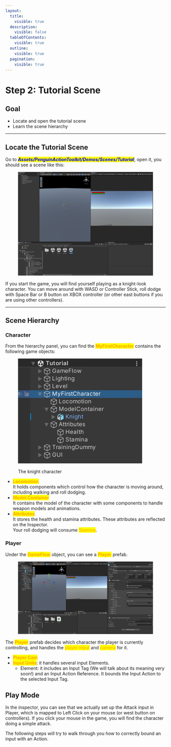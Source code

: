 ```yaml
---
layout:
  title:
    visible: true
  description:
    visible: false
  tableOfContents:
    visible: true
  outline:
    visible: true
  pagination:
    visible: true
---
```


# Step 2: Tutorial Scene

## Goal

* Locate and open the tutorial scene
* Learn the scene hierarchy

***

## Locate the Tutorial Scene

Go to _<mark style="color:blue;">**Assets/PenguinActionToolkit/Demos/Scenes/Tutorial**</mark>_, open it, you should see a scene like this:

<figure><img src="../.gitbook/assets/image (12).png" alt=""><figcaption></figcaption></figure>

If you start the game, you will find yourself playing as a knight-look character. You can move around with WASD or Controller Stick, roll dodge with Space Bar or B button on XBOX controller (or other east buttons if you are using other controllers).&#x20;

***

## Scene Hierarchy

### Character

From the hierarchy panel, you can find the <mark style="color:orange;">**MyFirstCharacter**</mark> contains the following game objects:

<figure><img src="../.gitbook/assets/image (13).png" alt=""><figcaption><p>The knight character</p></figcaption></figure>

* <mark style="color:orange;">**Locomotion**</mark>\
  It holds components which control how the character is moving around, including walking and roll dodging.
* <mark style="color:orange;">**Model Container**</mark>\
  It contains the model of the character with some components to handle weapon models and animations.
* <mark style="color:orange;">**Attributes**</mark>\
  It stores the health and stamina attributes. These attributes are reflected on the Inspector. \
  Your roll dodging will consume <mark style="color:orange;">Stamina</mark>.

### Player

Under the <mark style="color:orange;">**GameFlow**</mark> object, you can see a <mark style="color:orange;">**Player**</mark> prefab.&#x20;

<figure><img src="../.gitbook/assets/image (15).png" alt=""><figcaption></figcaption></figure>

The <mark style="color:orange;">**Player**</mark> prefab decides which character the player is currently controlling, and handles the <mark style="color:orange;">player input</mark> and <mark style="color:orange;">camera</mark> for it.&#x20;

* <mark style="color:orange;">**Player Cam**</mark>
* <mark style="color:orange;">**Input Units**</mark>: it handles several input Elements.&#x20;
  * Element: it includes an Input Tag (We will talk about its meaning very soon!) and an Input Action Reference.  It bounds the Input Action to the selected Input Tag.&#x20;

## Play Mode

In the inspector, you can see that we actually set up the Attack input in Player, which is mapped to Left Click on your mouse (or west button on controllers). If you click your mouse in the game, you will find the character doing a simple attack.&#x20;

The following steps will try to walk through you how to correctly bound an input with an Action.&#x20;

